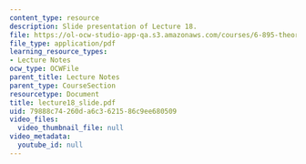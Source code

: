 ```yaml
---
content_type: resource
description: Slide presentation of Lecture 18.
file: https://ol-ocw-studio-app-qa.s3.amazonaws.com/courses/6-895-theory-of-parallel-systems-sma-5509-fall-2003/79888c74260da6c3621586c9ee680509_lecture18_slide.pdf
file_type: application/pdf
learning_resource_types:
- Lecture Notes
ocw_type: OCWFile
parent_title: Lecture Notes
parent_type: CourseSection
resourcetype: Document
title: lecture18_slide.pdf
uid: 79888c74-260d-a6c3-6215-86c9ee680509
video_files:
  video_thumbnail_file: null
video_metadata:
  youtube_id: null
---
```


